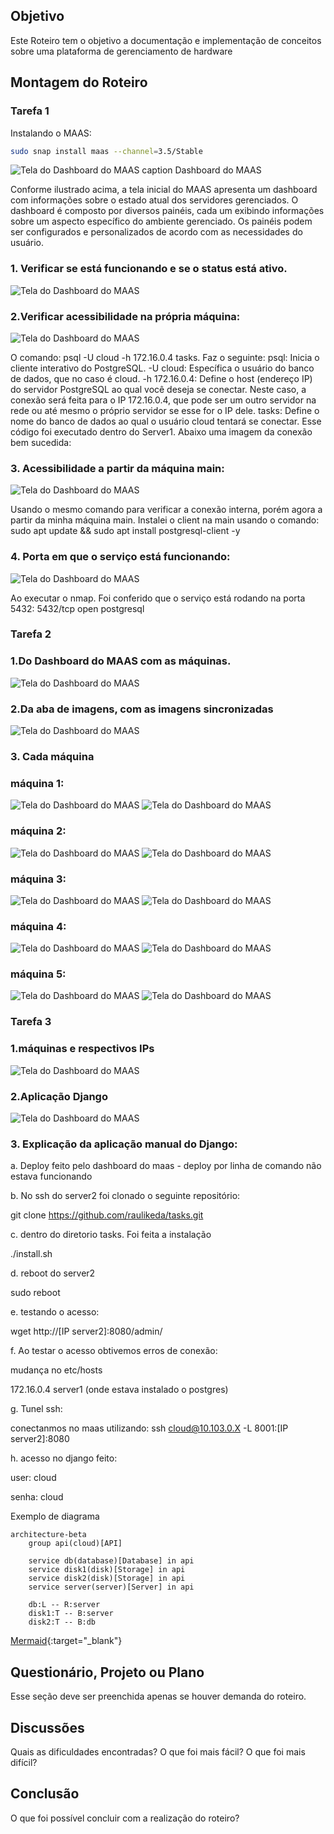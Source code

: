 ## Objetivo

Este Roteiro tem o objetivo a documentação e implementação de conceitos sobre uma plataforma de gerenciamento de hardware

## Montagem do Roteiro



### Tarefa 1

Instalando o MAAS:

<!-- termynal -->

``` bash
sudo snap install maas --channel=3.5/Stable
```

![Tela do Dashboard do MAAS](./maas.png)
 caption
Dashboard do MAAS


Conforme ilustrado acima, a tela inicial do MAAS apresenta um dashboard com informações sobre o estado atual dos servidores gerenciados. O dashboard é composto por diversos painéis, cada um exibindo informações sobre um aspecto específico do ambiente gerenciado. Os painéis podem ser configurados e personalizados de acordo com as necessidades do usuário.

### 1. Verificar se está funcionando e se o status está ativo.

![Tela do Dashboard do MAAS](./1.png)


### 2.Verificar acessibilidade na própria máquina: 
![Tela do Dashboard do MAAS](./2.png)

O comando: psql -U cloud -h 172.16.0.4 tasks. Faz o seguinte:
psql: Inicia o cliente interativo do PostgreSQL.
-U cloud: Específica o usuário do banco de dados, que no caso é cloud.
-h 172.16.0.4: Define o host (endereço IP) do servidor PostgreSQL ao qual você deseja se conectar. Neste caso, a conexão será feita para o IP 172.16.0.4, que pode ser um outro servidor na rede ou até mesmo o próprio servidor se esse for o IP dele.
tasks: Define o nome do banco de dados ao qual o usuário cloud tentará se conectar.
Esse código foi executado dentro do Server1.
Abaixo uma imagem da conexão bem sucedida: 


### 3. Acessibilidade a partir da máquina main: 
![Tela do Dashboard do MAAS](./3.png)
 
Usando o mesmo comando para verificar a conexão interna, porém agora a partir da minha máquina main. 
Instalei o client na main usando o comando:
sudo apt update && sudo apt install postgresql-client -y


### 4. Porta em que o serviço está funcionando:
![Tela do Dashboard do MAAS](./4.png)
 
Ao executar o nmap. Foi conferido que o serviço está rodando na porta 5432:
5432/tcp open postgresql


### Tarefa 2

### 1.Do Dashboard do **MAAS** com as máquinas.
![Tela do Dashboard do MAAS](./5.png)

### 2.Da aba de imagens, com as imagens sincronizadas
![Tela do Dashboard do MAAS](./6.png)

### 3. Cada máquina
### máquina 1:
![Tela do Dashboard do MAAS](./7.png)
![Tela do Dashboard do MAAS](./8.png)

### máquina 2:
![Tela do Dashboard do MAAS](./9.png)
![Tela do Dashboard do MAAS](./10.png)

### máquina 3:
![Tela do Dashboard do MAAS](./11.png)
![Tela do Dashboard do MAAS](./12.png)

### máquina 4:
![Tela do Dashboard do MAAS](./13.png)
![Tela do Dashboard do MAAS](./14.png)

### máquina 5:
![Tela do Dashboard do MAAS](./15.png)
![Tela do Dashboard do MAAS](./16.png)  

### Tarefa 3

### 1.máquinas e respectivos IPs
![Tela do Dashboard do MAAS](./17.png)  

### 2.Aplicação Django
![Tela do Dashboard do MAAS](./18.png)  

### 3. Explicação da aplicação manual do Django:
 
a. Deploy feito pelo dashboard do maas - deploy por linha de comando não estava funcionando

b. No ssh do server2 foi clonado o seguinte repositório: 

git clone https://github.com/raulikeda/tasks.git

c. dentro do diretorio tasks. Foi feita a instalação

./install.sh 

d. reboot do server2

sudo reboot

e. testando o acesso:

wget http://[IP server2]:8080/admin/

f. Ao testar o acesso obtivemos erros de conexão:

mudança no etc/hosts

172.16.0.4 server1 (onde estava instalado o postgres)

g. Tunel ssh:

conectanmos no maas utilizando: ssh cloud@10.103.0.X -L 8001:[IP server2]:8080

h. acesso no django feito: 

user: cloud

senha: cloud


Exemplo de diagrama

```mermaid
architecture-beta
    group api(cloud)[API]

    service db(database)[Database] in api
    service disk1(disk)[Storage] in api
    service disk2(disk)[Storage] in api
    service server(server)[Server] in api

    db:L -- R:server
    disk1:T -- B:server
    disk2:T -- B:db
```

[Mermaid](https://mermaid.js.org/syntax/architecture.html){:target="_blank"}

## Questionário, Projeto ou Plano

Esse seção deve ser preenchida apenas se houver demanda do roteiro.

## Discussões

Quais as dificuldades encontradas? O que foi mais fácil? O que foi mais difícil?

## Conclusão

O que foi possível concluir com a realização do roteiro?
